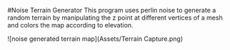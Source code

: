#Noise Terrain Generator
This program uses perlin noise to generate a random terrain by manipulating the z point at different vertices of a mesh and colors the map according to elevation. 

![noise generated terrain map](Assets/Terrain Capture.png)